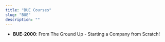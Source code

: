 ```yaml
---
title: "BUE Courses"
slug: "BUE"
description: ""
---
```


- **BUE-2000**: From The Ground Up - Starting a Company from Scratch!
